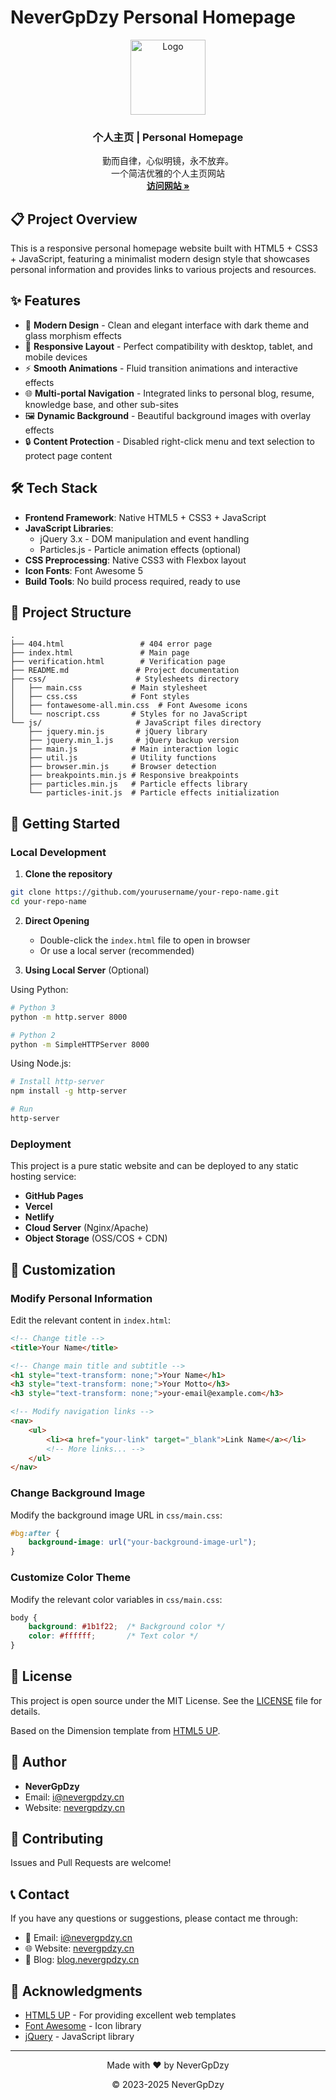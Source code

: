 # NeverGpDzy Personal Homepage

<div align="center">
  <img src="https://picture.nevergpdzy.cn/img_for_Typora/OIG%20(3).png" alt="Logo" width="120" height="120">
  <h3 align="center">个人主页 | Personal Homepage</h3>
  <p align="center">
    勤而自律，心似明镜，永不放弃。
    <br />
    一个简洁优雅的个人主页网站
    <br />
    <a href="https://nevergpdzy.cn"><strong>访问网站 »</strong></a>
  </p>
</div>

## 📋 Project Overview

This is a responsive personal homepage website built with HTML5 + CSS3 + JavaScript, featuring a minimalist modern design style that showcases personal information and provides links to various projects and resources.

## ✨ Features

- 🎨 **Modern Design** - Clean and elegant interface with dark theme and glass morphism effects
- 📱 **Responsive Layout** - Perfect compatibility with desktop, tablet, and mobile devices
- ⚡ **Smooth Animations** - Fluid transition animations and interactive effects
- 🌐 **Multi-portal Navigation** - Integrated links to personal blog, resume, knowledge base, and other sub-sites
- 🖼️ **Dynamic Background** - Beautiful background images with overlay effects
- 🔒 **Content Protection** - Disabled right-click menu and text selection to protect page content

## 🛠️ Tech Stack

- **Frontend Framework**: Native HTML5 + CSS3 + JavaScript
- **JavaScript Libraries**: 
  - jQuery 3.x - DOM manipulation and event handling
  - Particles.js - Particle animation effects (optional)
- **CSS Preprocessing**: Native CSS3 with Flexbox layout
- **Icon Fonts**: Font Awesome 5
- **Build Tools**: No build process required, ready to use

## 📁 Project Structure

```
.
├── 404.html                 # 404 error page
├── index.html               # Main page
├── verification.html        # Verification page
├── README.md               # Project documentation
├── css/                    # Stylesheets directory
│   ├── main.css           # Main stylesheet
│   ├── css.css            # Font styles
│   ├── fontawesome-all.min.css  # Font Awesome icons
│   └── noscript.css       # Styles for no JavaScript
└── js/                     # JavaScript files directory
    ├── jquery.min.js       # jQuery library
    ├── jquery.min_1.js     # jQuery backup version
    ├── main.js            # Main interaction logic
    ├── util.js            # Utility functions
    ├── browser.min.js     # Browser detection
    ├── breakpoints.min.js # Responsive breakpoints
    ├── particles.min.js   # Particle effects library
    └── particles-init.js  # Particle effects initialization
```

## 🚀 Getting Started

### Local Development

1. **Clone the repository**
```bash
git clone https://github.com/yourusername/your-repo-name.git
cd your-repo-name
```

2. **Direct Opening**
   - Double-click the `index.html` file to open in browser
   - Or use a local server (recommended)

3. **Using Local Server** (Optional)

Using Python:
```bash
# Python 3
python -m http.server 8000

# Python 2
python -m SimpleHTTPServer 8000
```

Using Node.js:
```bash
# Install http-server
npm install -g http-server

# Run
http-server
```

### Deployment

This project is a pure static website and can be deployed to any static hosting service:

- **GitHub Pages**
- **Vercel**
- **Netlify**
- **Cloud Server** (Nginx/Apache)
- **Object Storage** (OSS/COS + CDN)

## 🎨 Customization

### Modify Personal Information

Edit the relevant content in `index.html`:

```html
<!-- Change title -->
<title>Your Name</title>

<!-- Change main title and subtitle -->
<h1 style="text-transform: none;">Your Name</h1>
<h3 style="text-transform: none;">Your Motto</h3>
<h3 style="text-transform: none;">your-email@example.com</h3>

<!-- Modify navigation links -->
<nav>
    <ul>
        <li><a href="your-link" target="_blank">Link Name</a></li>
        <!-- More links... -->
    </ul>
</nav>
```

### Change Background Image

Modify the background image URL in `css/main.css`:

```css
#bg:after {
    background-image: url("your-background-image-url");
}
```

### Customize Color Theme

Modify the relevant color variables in `css/main.css`:

```css
body {
    background: #1b1f22;  /* Background color */
    color: #ffffff;       /* Text color */
}
```

## 📄 License

This project is open source under the MIT License. See the [LICENSE](LICENSE) file for details.

Based on the Dimension template from [HTML5 UP](https://html5up.net/).

## 👤 Author

- **NeverGpDzy**
- Email: i@nevergpdzy.cn
- Website: [nevergpdzy.cn](https://nevergpdzy.cn)

## 🤝 Contributing

Issues and Pull Requests are welcome!

## 📞 Contact

If you have any questions or suggestions, please contact me through:

- 📧 Email: i@nevergpdzy.cn
- 🌐 Website: [nevergpdzy.cn](https://nevergpdzy.cn)
- 📝 Blog: [blog.nevergpdzy.cn](https://blog.nevergpdzy.cn)

## 🙏 Acknowledgments

- [HTML5 UP](https://html5up.net/) - For providing excellent web templates
- [Font Awesome](https://fontawesome.com/) - Icon library
- [jQuery](https://jquery.com/) - JavaScript library

---

<p align="center">Made with ❤️ by NeverGpDzy</p>
<p align="center">© 2023-2025 NeverGpDzy</p>